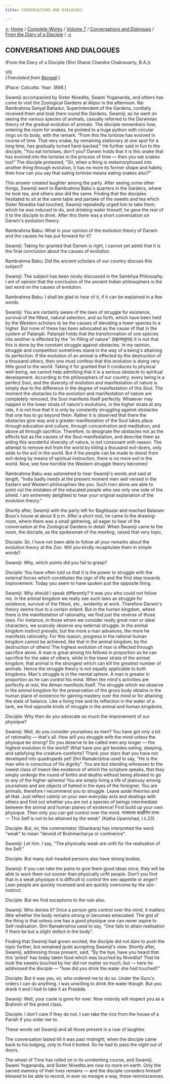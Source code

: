 ```yaml
---
title: CONVERSATIONS AND DIALOGUES

---
```

<div>

[←](scc_vii.htm) [Home](../../../../index.htm) /
[Complete-Works](../../../complete_works.htm) / [Volume
7](../../volume_7_contents.htm) / [Conversations and
Dialogues](../conversations_and_dialogues_contents.htm) / [From the
Diary of a Disciple](from_the_diary_of_a_disciple_contents.htm)
/ [→](scc_ix.htm)

  

## CONVERSATIONS AND DIALOGUES

(From the Diary of a Disciple (Shri Sharat Chandra Chakravarty, B.A.))

VIII  
(*Translated from [Bengali](swami_shishya_20e7_08.pdf)* )

\[Place: *Calcutta*. Year: *1898*.\]

Swamiji accompanied by Sister Nivedita, Swami Yogananda, and others has
come to visit the Zoological Gardens at Alipur in the afternoon. Rai
Rambrahma Sanyal Bahadur, Superintendent of the Gardens, cordially
received them and took them round the Gardens. Swamiji, as he went on
seeing the various species of animals, casually referred to the
Darwinian theory of the gradual evolution of animals. The disciple
remembers how, entering the room for snakes, he pointed to a huge python
with circular rings on its body, with the remark: "From this the
tortoise has evolved in course of time. That very snake, by remaining
stationary at one spot for a long time, has gradually turned
hard-backed." He further said in fun to the disciple, "You eat
tortoises, don't you? Darwin holds that it is this snake that has
evolved into the tortoise in the process of time — then you eat snakes
too!" The disciple protested, "Sir, when a thing is metamorphosed into
another thing through evolution, it has no more its former shape and
habits; then how can you say that eating tortoise means eating snakes
also?"

This answer created laughter among the party. After seeing some other
things, Swamiji went to Rambrahma Babu's quarters in the Gardens, where
he took tea, and others also did the same. Finding that the disciples
hesitated to sit at the same table and partake of the sweets and tea
which Sister Nivedita had touched, Swamiji repeatedly urged him to take
them, which he was induced to do, and drinking water himself, he gave
the rest of it to the disciple to drink. After this there was a short
conversation on Darwin's evolution theory.

Rambrahma Babu: What is your opinion of the evolution theory of Darwin
and the causes he has put forward for it?

Swamiji: Taking for granted that Darwin is right, I cannot yet admit
that it is the final conclusion about the causes of evolution.

Rambrahma Babu: Did the ancient scholars of our country discuss this
subject?

Swamiji: The subject has been nicely discussed in the Samkhya
Philosophy. I am of opinion that the conclusion of the ancient Indian
philosophers is the last word on the causes of evolution.

Rambrahma Babu: I shall be glad to hear of it, if it can be explained in
a few words.

Swamiji: You are certainly aware of the laws of struggle for existence,
survival of the fittest, natural selection, and so forth, which have
been held by the Western scholars to be the causes of elevating a lower
species to a higher. But none of these has been advocated as the cause
of that in the system of Patanjali. Patanjali holds that the
transformation of one species into another is effected by the
"in-filling of nature" (प्रकृत्यापूरात्) It is not that this is done by
the constant struggle against obstacles. In my opinion, struggle and
competition sometimes stand in the way of a being's attaining its
perfection. If the evolution of an animal is effected by the destruction
of a thousand others, then one must confess that this evolution is doing
very little good to the world. Taking it for granted that it conduces to
physical well-being, we cannot help admitting that it is a serious
obstacle to spiritual development. According to the philosophers of our
country, every being is a perfect Soul, and the diversity of evolution
and manifestation of nature is simply due to the difference in the
degree of manifestation of this Soul. The moment the obstacles to the
evolution and manifestation of nature are completely removed, the Soul
manifests Itself perfectly. Whatever may happen in the lower strata of
nature's evolutions, in the higher strata at any rate, it is not true
that it is only by constantly struggling against obstacles that one has
to go beyond them. Rather it is observed that there the obstacles give
way and a greater manifestation of the Soul takes place through
education and culture, through concentration and meditation, and above
all through sacrifice. Therefore, to designate the obstacles not as the
effects but as the causes of the Soul-manifestation, and describe them
as aiding this wonderful diversity of nature, is not consonant with
reason. The attempt to remove evil from the world by killing a thousand
evil-doers, only adds to the evil in the world. But if the people can be
made to desist from evil-doing by means of spiritual instruction, there
is no more evil in the world. Now, see how horrible the Western struggle
theory becomes!

Rambrahma Babu was astonished to hear Swamiji's words and said at
length, "India badly needs at the present moment men well versed in the
Eastern and Western philosophies like you. Such men alone are able to
point out the mistakes of the educated people who see only one side of
the shield. I am extremely delighted to hear your original explanation
of the evolution theory."

Shortly after, Swamiji with the party left for Baghbazar and reached
Balaram Bose's house at about 8 p.m. After a short rest, he came to the
drawing-room, where there was a small gathering, all eager to hear of
the conversation at the Zoological Gardens in detail. When Swamiji came
to the room, the disciple, as the spokesman of the meeting, raised that
very topic.

Disciple: Sir, I have not been able to follow all your remarks about the
evolution theory at the Zoo. Will you kindly recapitulate them in simple
words?

Swamiji: Why, which points did you fail to grasp?

Disciple: You have often told us that it is the power to struggle with
the external forces which constitutes the sign of life and the first
step towards improvement. Today you seem to have spoken just the
opposite thing.

Swamiji: Why should I speak differently? It was you who could not follow
me. In the animal kingdom we really see such laws as struggle for
existence, survival of the fittest, etc., evidently at work. Therefore
Darwin's theory seems true to a certain extent. But in the human
kingdom, where there is the manifestation of rationality, we find just
the reverse of those laws. For instance, in those whom we consider
really great men or ideal characters, we scarcely observe any external
struggle. In the animal kingdom instinct prevails; but the more a man
advances, the more he manifests rationality. For this reason, progress
in the rational human kingdom cannot be achieved, like that in the
animal kingdom, by the destruction of others! The highest evolution of
man is effected through sacrifice alone. A man is great among his
fellows in proportion as he can sacrifice for the sake of others, while
in the lower strata of the animal kingdom, that animal is the strongest
which can kill the greatest number of animals. Hence the struggle theory
is not equally applicable to both kingdoms. Man's struggle is in the
mental sphere. A man is greater in proportion as he can control his
mind. When the mind's activities are perfectly at rest, the Atman
manifests Itself. The struggle which we observe in the animal kingdom
for the preservation of the gross body obtains in the human plane of
existence for gaining mastery over the mind or for attaining the state
of balance. Like a living tree and its reflection in the water of a
tank, we find opposite kinds of struggle in the animal and human
kingdoms.

Disciple: Why then do you advocate so much the improvement of our
physique?

Swamiji: Well, do you consider yourselves as men? You have got only a
bit of rationality — that's all. How will you struggle with the mind
unless the physique be strong? Do you deserve to be called men any
longer — the highest evolution in the world? What have you got besides
eating, sleeping, and satisfying the creature-comforts? Thank your stars
that you have not developed into quadrupeds yet! Shri Ramakrishna used
to say, "He is the man who is conscious of his dignity". You are but
standing witnesses to the lowest class of insect-like existence of which
the scripture speaks, that they simply undergo the round of births and
deaths without being allowed to go to any of the higher spheres! You are
simply living a life of jealousy among yourselves and are objects of
hatred in the eyes of the foreigner. You are animals, therefore I
recommend you to struggle. Leave aside theories and all that. Just
reflect calmly on your own everyday acts and dealings with others and
find out whether you are not a species of beings intermediate between
the animal and human planes of existence! First build up your own
physique. Then only you can get control over the mind. नायमात्मा बलहीनेन
लभ्यः — This Self is not to be attained by the weak" (Katha Upanishad,
I.ii.23).

Disciple: But, sir, the commentator (Shankara) has interpreted the word
"weak" to mean "devoid of Brahmacharya or continence".

Swamiji: Let him. I say, "The physically weak are unfit for the
realisation of the Self."

Disciple: But many dull-headed persons also have strong bodies.

Swamiji: If you can take the pains to give them good ideas once, they
will be able to work them out sooner than physically unfit people. Don't
you find that in a weak physique it is difficult to control the
sex-appetite or anger? Lean people are quickly incensed and are quickly
overcome by the sex-instinct.

Disciple: But we find exceptions to the rule also.

Swamiji: Who denies it? Once a person gets control over the mind, it
matters little whether the body remains strong or becomes emaciated. The
gist of the thing is that unless one has a good physique one can never
aspire to Self-realisation. Shri Ramakrishna used to say, "One fails to
attain realisation if there be but a slight defect in the body".

Finding that Swamiji had grown excited, the disciple did not dare to
push the topic further, but remained quiet accepting Swamiji's view.
Shortly after, Swamiji, addressing those present, said, "By the bye,
have you heard that this 'priest' has today taken food which was touched
by Nivedita? That he took the sweets touched by her did not matter so
much, but — here he addressed the disciple — "how did you drink the
water she had touched?"

Disciple: But it was you, sir, who ordered me to do so. Under the Guru's
orders I can do anything. I was unwilling to drink the water though. But
you drank it and I had to take it as Prasâda.

Swamiji: Well, your caste is gone for ever. Now nobody will respect you
as a Brahmin of the priest class.

Disciple: I don't care if they do not. I can take the rice from the
house of a Pariah if you order me to.

These words set Swamiji and all those present in a roar of laughter.

The conversation lasted till it was past midnight, when the disciple
came back to his lodging, only to find it bolted. So he had to pass the
night out of doors.

The wheel of Time has rolled on in its unrelenting course, and Swamiji,
Swami Yogananda, and Sister Nivedita are now no more on earth. Only the
sacred memory of their lives remains — and the disciple considers
himself blessed to be able to record, in ever so meagre a way, these
reminiscences.

</div>
